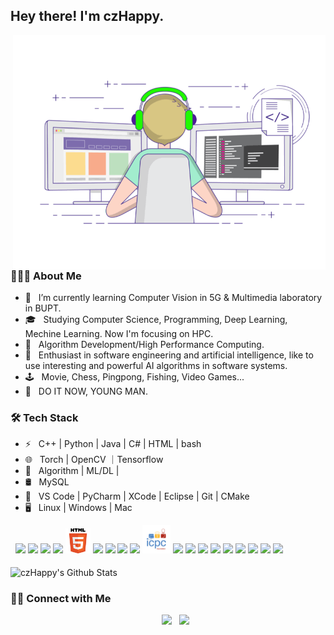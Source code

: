 <h2> Hey there! I'm czHappy. </h2>
<img align="right" alt="GIF" src="./assets/coding.gif" width="500"/>

<h3> 👨🏻‍💻 About Me </h3>

- 🔭 &nbsp; I’m currently learning Computer Vision in 5G & Multimedia laboratory in BUPT.
- 🎓 &nbsp; Studying Computer Science, Programming, Deep Learning, Mechine Learning. Now I'm focusing on HPC.
- 💼 &nbsp; Algorithm Development/High Performance Computing.
- 🌱 &nbsp; Enthusiast in software engineering and artificial intelligence, like to use interesting and powerful AI algorithms in software systems.
- 🕹 &nbsp; Movie, Chess, Pingpong, Fishing, Video Games...
- 📙 &nbsp;  DO IT NOW, YOUNG MAN. 

<h3>🛠 Tech Stack</h3>

- ⚡ &nbsp; C++ | Python | Java | C# | HTML | bash
- 🌐 &nbsp; Torch | OpenCV ｜Tensorflow
- 🚀 &nbsp; Algorithm | ML/DL | 
- 🛢 &nbsp; MySQL
- 🔧 &nbsp; VS Code | PyCharm | XCode |  Eclipse | Git | CMake
- 🖥 &nbsp; Linux | Windows | Mac
<div>
        &nbsp;
        <img height="40" src="https://cdn.icon-icons.com/icons2/2148/PNG/512/c_icon_132529.png">
        <img height="40" src="https://cdn.icon-icons.com/icons2/112/PNG/512/python_18894.png">
        <img height="40" src="https://cdn.icon-icons.com/icons2/159/PNG/256/java_22523.png">
        <img height="40" src="https://cdn.icon-icons.com/icons2/2415/PNG/512/csharp_original_logo_icon_146578.png">
        <img height="40" src="https://raw.githubusercontent.com/github/explore/80688e429a7d4ef2fca1e82350fe8e3517d3494d/topics/html/html.png">
        <img height="40" src="https://cdn.icon-icons.com/icons2/350/PNG/512/bash_36261.png">
        <img height="40" src="https://cdn.icon-icons.com/icons2/2699/PNG/512/pytorch_logo_icon_170820.png">
        <img height="40" src="https://cdn.icon-icons.com/icons2/2699/PNG/512/opencv_logo_icon_170887.png">
        <img height="40" src="https://cdn.icon-icons.com/icons2/2699/PNG/512/tensorflow_logo_icon_168671.png">
        <img height="45" src="./assets/icpc.png">
        <img height="45" src="https://cdn.icon-icons.com/icons2/2415/PNG/512/mysql_original_wordmark_logo_icon_146417.png">
        <img height="40" src="https://cdn.icon-icons.com/icons2/2107/PNG/512/file_type_vscode_icon_130084.png">
        <img height="40" src="https://cdn.icon-icons.com/icons2/1381/PNG/512/pycharm_93936.png">
        <img height="40" src="https://cdn.icon-icons.com/icons2/3053/PNG/512/xcode_macos_bigsur_icon_189539.png">
        <img height="38" src="https://cdn.icon-icons.com/icons2/2699/PNG/512/cmake_logo_icon_169379.png">
        <img height="40" src="https://cdn.icon-icons.com/icons2/2406/PNG/512/github_git_icon_145985.png">
        <img height="40" src="https://cdn.icon-icons.com/icons2/2415/PNG/512/linux_original_logo_icon_146433.png">
        <img height="40" src="https://cdn.icon-icons.com/icons2/836/PNG/512/Windows_Phone_icon-icons.com_66782.png">
        <img height="40" src="https://cdn.icon-icons.com/icons2/1/PNG/256/social_apple_mac_65.png">
    </div>
<br>

<img align="center" src="https://github-readme-stats.vercel.app/api?username=czHappy&include_all_commits=true&count_private=true&show_icons=true&line_height=20&title_color=7A7ADB&icon_color=2234AE&text_color=D3D3D3&bg_color=0,000000,130F40" alt="czHappy's Github Stats">

</br>

<!-- [![Top Langs](https://github-readme-stats.vercel.app/api/top-langs/?username=czHappy&layout=compact&text_color=daf7dc&bg_color=151515)](https://github.com/devSouvik/github-readme-stats) -->


<h3> 🤝🏻 Connect with Me </h3>

<p align="center">
&nbsp; 
&nbsp;   
&nbsp; <a href="https://www.linkedin.com/in/zhen-cheng-587897227/" rel="noopener noreferrer"><img src="https://img.icons8.com/plasticine/100/000000/linkedin.png" width="50" /></a>
&nbsp; <a href="mailto:czhappy1998@gmail.com" target="_blank" rel="noopener noreferrer"><img src="https://img.icons8.com/plasticine/100/000000/gmail.png"  width="50" /></a>
</p>
